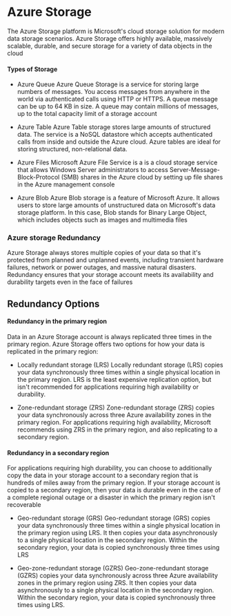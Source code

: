 
# Azure Storage 

The Azure Storage platform is Microsoft's cloud storage solution for modern data storage scenarios. Azure Storage offers highly available, massively scalable, durable, and secure storage for a variety of data objects in the cloud

#### Types of Storage 
* Azure Queue 
Azure Queue Storage is a service for storing large numbers of messages. You access messages from anywhere in the world via authenticated calls using HTTP or HTTPS. A queue message can be up to 64 KB in size. A queue may contain millions of messages, up to the total capacity limit of a storage account

* Azure Table 
Azure Table storage stores large amounts of structured data. The service is a NoSQL datastore which accepts authenticated calls from inside and outside the Azure cloud. Azure tables are ideal for storing structured, non-relational data.

* Azure Files 
Microsoft Azure File Service is a is a cloud storage service that allows Windows Server administrators to access Server-Message-Block-Protocol (SMB) shares in the Azure cloud by setting up file shares in the Azure management console

* Azure Blob
Azure Blob storage is a feature of Microsoft Azure. It allows users to store large amounts of unstructured data on Microsoft's data storage platform. In this case, Blob stands for Binary Large Object, which includes objects such as images and multimedia files

### Azure storage Redundancy 
Azure Storage always stores multiple copies of your data so that it's protected from planned and unplanned events, including transient hardware failures, network or power outages, and massive natural disasters. Redundancy ensures that your storage account meets its availability and durability targets even in the face of failures

## Redundancy Options 
#### Redundancy in the primary region
Data in an Azure Storage account is always replicated three times in the primary region. Azure Storage offers two options for how your data is replicated in the primary region:

* Locally redundant storage (LRS)
Locally redundant storage (LRS) copies your data synchronously three times within a single physical location in the primary region. LRS is the least expensive replication option, but isn't recommended for applications requiring high availability or durability.

* Zone-redundant storage (ZRS) 
Zone-redundant storage (ZRS) copies your data synchronously across three Azure availability zones in the primary region. For applications requiring high availability, Microsoft recommends using ZRS in the primary region, and also replicating to a secondary region.

#### Redundancy in a secondary region
For applications requiring high durability, you can choose to additionally copy the data in your storage account to a secondary region that is hundreds of miles away from the primary region. If your storage account is copied to a secondary region, then your data is durable even in the case of a complete regional outage or a disaster in which the primary region isn't recoverable

* Geo-redundant storage (GRS)
Geo-redundant storage (GRS) copies your data synchronously three times within a single physical location in the primary region using LRS. It then copies your data asynchronously to a single physical location in the secondary region. Within the secondary region, your data is copied synchronously three times using LRS

* Geo-zone-redundant storage (GZRS) 
Geo-zone-redundant storage (GZRS) copies your data synchronously across three Azure availability zones in the primary region using ZRS. It then copies your data asynchronously to a single physical location in the secondary region. Within the secondary region, your data is copied synchronously three times using LRS.
